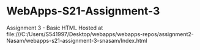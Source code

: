 # WebApps-S21-Assignment-3
Assignment 3 - Basic HTML
Hosted at file:///C:/Users/S541997/Desktop/webapps/webapps-repos/assignment2-Nasam/webapps-s21-assignment-3-snasam/Index.html